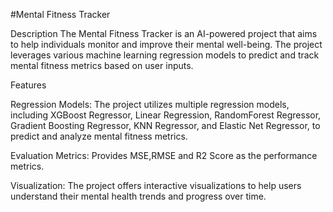 #Mental Fitness Tracker

Description
The Mental Fitness Tracker is an AI-powered project that aims to help individuals monitor and improve their mental well-being. 
The project leverages various machine learning regression models to predict and track mental fitness metrics based on user inputs.

Features

Regression Models: The project utilizes multiple regression models, including XGBoost Regressor, Linear Regression, 
                   RandomForest Regressor, Gradient Boosting Regressor, KNN Regressor, and Elastic Net Regressor, 
                   to predict and analyze mental fitness metrics.
                   
Evaluation Metrics: Provides MSE,RMSE and R2 Score as the performance metrics.

Visualization: The project offers interactive visualizations to help users understand their mental health trends and progress over time.
